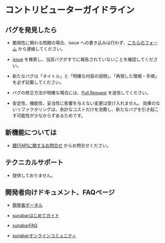 # コントリビューターガイドライン

## バグを発見したら
* 脆弱性に関わる問題の場合、issue への書き込みは行わず、[こちらのフォーム](https://faq.gmo-aozora.com/form/open_api.html) から連絡してください。

* [issue](https://github.com/gmoaozora/gmo-aozora-api-java/issues) を検索し、当該バグがすでに報告されていないことを確認してください。

* 新たなバグは「タイトル」と「明確な内容の説明」、「再現した環境・手順」を必ず記載してください。

* バグの修正方法が明確な場合には、[Pull Request](https://github.com/gmoaozora/gmo-aozora-api-java/pulls) を送信してください。

* 安定性、機能性、妥当性に影響を与えない変更は受け入れません。
効果のないリファクタリングは、余計なコストだけを消費し、新たなバグを引き起こす可能性が少なからずあるためです。

## 新機能については
* [銀行APIに関するお問合せ](https://faq.gmo-aozora.com/form/open_api.html) からお問合せください。

## テクニカルサポート
* 提供しておりません。

## 開発者向けドキュメント、FAQページ
* [開発者ポータル](https://api.gmo-aozora.com/ganb/developer/api-docs/)

* [sunabarはじめてガイド](https://gmo-aozora.com/sunabar/tutorial/01.html)

* [sunabarFAQ](https://faq.gmo-aozora.com/faq_list.html?page=1&category=102)

* [sunabarオンラインコミュニティ](https://www.facebook.com/groups/sunabar.gmo)

